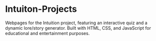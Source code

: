# Intuiton-Projects
Webpages for the Intuition project, featuring an interactive quiz and a dynamic lore/story generator. Built with HTML, CSS, and JavaScript for educational and entertainment purposes.
